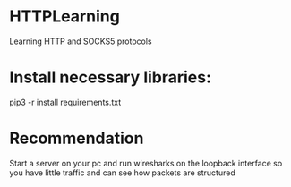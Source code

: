 # HTTPLearning
Learning HTTP and SOCKS5 protocols

# Install necessary libraries:
pip3 -r install requirements.txt

# Recommendation
Start a server on your pc and run wiresharks on the loopback interface so you
have little traffic and can see how packets are structured
